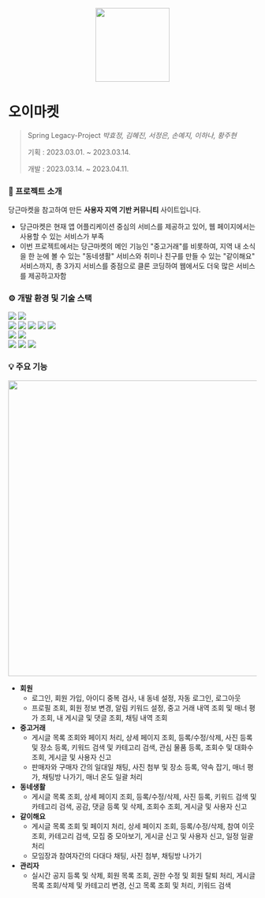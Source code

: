 <p align="center">
  <img src="https://user-images.githubusercontent.com/112843609/236851518-2aced586-27d9-46e6-88e3-46ce95d294f4.jpg" width = '150px'>
</p>

#  오이마켓
> Spring Legacy-Project *박효정, 김혜진, 서정은, 손예지, 이하나, 황주현*
> 
> 기획 : 2023.03.01. ~ 2023.03.14.
> 
> 개발 : 2023.03.14. ~ 2023.04.11.


### 📝 프로젝트 소개
당근마켓을 참고하여 만든 **사용자 지역 기반 커뮤니티** 사이트입니다.
* 당근마켓은 현재 앱 어플리케이션 중심의 서비스를 제공하고 있어, 웹 페이지에서는 사용할 수 있는 서비스가 부족
* 이번 프로젝트에서는 당근마켓의 메인 기능인 "중고거래"를 비롯하여, 
    지역 내 소식을 한 눈에 볼 수 있는 "동네생활" 서비스와 취미나 친구를 만들 수 있는 "같이해요" 서비스까지, 
    총 3가지 서비스를 중점으로 클론 코딩하여 웹에서도 더욱 많은 서비스를 제공하고자함


### ⚙️ 개발 환경 및 기술 스택
<div>
  <img src="https://img.shields.io/badge/spring-6DB33F?style=for-the-badge&logo=spring&logoColor=white">
  <img src="https://img.shields.io/badge/oracle-F80000?style=for-the-badge&logo=oracle&logoColor=white">
  <br>
  <img src="https://img.shields.io/badge/java-007396?style=for-the-badge&logo=java&logoColor=white">
  <img src="https://img.shields.io/badge/jquery-0769AD?style=for-the-badge&logo=jquery&logoColor=white">
  <img src="https://img.shields.io/badge/html5-E34F26?style=for-the-badge&logo=html5&logoColor=white">
  <img src="https://img.shields.io/badge/css-1572B6?style=for-the-badge&logo=css3&logoColor=white">
  <img src="https://img.shields.io/badge/javascript-F7DF1E?style=for-the-badge&logo=javascript&logoColor=black"> 
  <br>
  <img src="https://img.shields.io/badge/apache tomcat-F8DC75?style=for-the-badge&logo=apachetomcat&logoColor=white">
  <img src="https://img.shields.io/badge/bootstrap-7952B3?style=for-the-badge&logo=bootstrap&logoColor=white">
  <br>
  <img src="https://img.shields.io/badge/github-181717?style=for-the-badge&logo=github&logoColor=white">
  <img src="https://img.shields.io/badge/notion-000000?style=for-the-badge&logo=notion&logoColor=white">
  <img src="https://img.shields.io/badge/discord-5865F2?style=for-the-badge&logo=discord&logoColor=white">
</div>


### 💡 주요 기능
<p align="center">
  <img src="https://user-images.githubusercontent.com/112843609/236869687-533103b5-2ad7-4f37-aa04-6fca35e98118.png" width = '600px'>
</p>

- **회원**
  - 로그인, 회원 가입, 아이디 중복 검사, 내 동네 설정, 자동 로그인, 로그아웃
  - 프로필 조회, 회원 정보 변경, 알림 키워드 설정, 중고 거래 내역 조회 및 매너 평가 조회, 내 게시글 및 댓글 조회, 채팅 내역 조회
- **중고거래**
  - 게시글 목록 조회와 페이지 처리, 상세 페이지 조회, 등록/수정/삭제, 사진 등록 및 장소 등록, 키워드 검색 및 카테고리 검색, 
    관심 물품 등록, 조회수 및 대화수 조회, 게시글 및 사용자 신고
  - 판매자와 구매자 간의 일대일 채팅, 사진 첨부 및 장소 등록, 약속 잡기, 매너 평가, 채팅방 나가기, 매너 온도 일괄 처리
- **동네생활**
  - 게시글 목록 조회, 상세 페이지 조회, 등록/수정/삭제, 사진 등록, 키워드 검색 및 카테고리 검색, 공감, 댓글 등록 및 삭제, 
    조회수 조회, 게시글 및 사용자 신고
- **같이해요**
  - 게시글 목록 조회 및 페이지 처리, 상세 페이지 조회, 등록/수정/삭제, 참여 이웃 조회, 카테고리 검색, 모집 중 모아보기, 
    게시글 신고 및 사용자 신고, 일정 일괄 처리
  - 모임장과 참여자간의 다대다 채팅, 사진 첨부, 채팅방 나가기
- **관리자**
  - 실시간 공지 등록 및 삭제, 회원 목록 조회, 권한 수정 및 회원 탈퇴 처리, 게시글 목록 조회/삭제 및 카테고리 변경, 
    신고 목록 조회 및 처리, 키워드 검색
